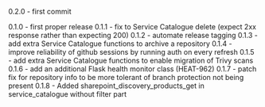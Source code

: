 0.2.0 - first commit

0.1.0 - first proper release
0.1.1 - fix to Service Catalogue delete (expect 2xx response rather than expecting 200)
0.1.2 - automate release tagging
0.1.3 - add extra Service Catalogue functions to archive a repository
0.1.4 - improve reliability of github sessions by running auth on every refresh
0.1.5 - add extra Service Catalogue functions to enable migration of Trivy scans
0.1.6 - add an additional Flask health monitor class (HEAT-962) 
0.1.7 - patch fix for repository info to be more tolerant of branch protection not being present
0.1.8 - Added sharepoint_discovery_products_get in service_catalogue without filter part